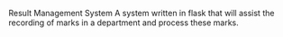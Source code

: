 ﻿Result Management System
A system written in flask that will assist the recording of marks in a department and process these marks.
